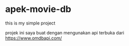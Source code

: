 # apek-movie-db

this is my simple project

projek ini saya buat dengan mengunakan api terbuka dari https://www.omdbapi.com/
